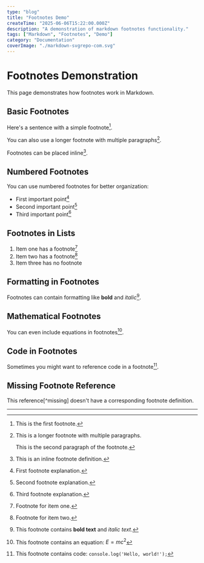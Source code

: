```yaml
---
type: "blog"
title: "Footnotes Demo"
createTime: "2025-06-06T15:22:00.000Z"
description: "A demonstration of markdown footnotes functionality."
tags: ["Markdown", "Footnotes", "Demo"]
category: "Documentation"
coverImage: "./markdown-svgrepo-com.svg"
---
```


# Footnotes Demonstration

This page demonstrates how footnotes work in Markdown.

## Basic Footnotes

Here's a sentence with a simple footnote[^1].

You can also use a longer footnote with multiple paragraphs[^2].

Footnotes can be placed inline[^inline].

## Numbered Footnotes

You can use numbered footnotes for better organization:

- First important point[^3]
- Second important point[^4]
- Third important point[^5]

## Footnotes in Lists

1. Item one has a footnote[^6]
2. Item two has a footnote[^7]
3. Item three has no footnote

## Formatting in Footnotes

Footnotes can contain formatting like **bold** and *italic*[^formatting].

## Mathematical Footnotes

You can even include equations in footnotes[^math].

## Code in Footnotes

Sometimes you might want to reference code in a footnote[^code].

## Missing Footnote Reference

This reference[^missing] doesn't have a corresponding footnote definition.

---

[^1]: This is the first footnote.

[^2]: This is a longer footnote with multiple paragraphs.
    
    This is the second paragraph of the footnote.

[^inline]: This is an inline footnote definition.

[^3]: First footnote explanation.

[^4]: Second footnote explanation.

[^5]: Third footnote explanation.

[^6]: Footnote for item one.

[^7]: Footnote for item two.

[^formatting]: This footnote contains **bold text** and *italic text*.

[^math]: This footnote contains an equation: $E = mc^2$

[^code]: This footnote contains code: `console.log('Hello, world!');`
